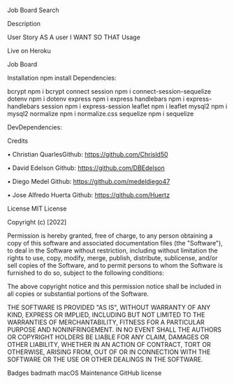 Job Board Search 

Description


User Story
AS A user
I WANT 
SO THAT 
Usage

Live on Heroku

Job Board 

Installation
npm install
Dependencies:

bcrypt npm i bcrypt
connect session npm i connect-session-sequelize
dotenv npm i dotenv
express npm i express
handlebars npm i express-handlebars
session npm i express-session
leaflet npm i leaflet
mysql2 npm i mysql2
normalize npm i normalize.css
sequelize npm i sequelize

DevDependencies:


Credits

• Christian QuarlesGithub: https://github.com/Chrisld50

• David Edelson Github: https://github.com/DBEdelson

• Diego Medel Github: https://github.com/medeldiego47

• Jose Alfredo Huerta Github: https://github.com/Huertz

License
MIT License

Copyright (c) [2022] 

Permission is hereby granted, free of charge, to any person obtaining a copy of this software and associated documentation files (the "Software"), to deal in the Software without restriction, including without limitation the rights to use, copy, modify, merge, publish, distribute, sublicense, and/or sell copies of the Software, and to permit persons to whom the Software is furnished to do so, subject to the following conditions:

The above copyright notice and this permission notice shall be included in all copies or substantial portions of the Software.

THE SOFTWARE IS PROVIDED "AS IS", WITHOUT WARRANTY OF ANY KIND, EXPRESS OR IMPLIED, INCLUDING BUT NOT LIMITED TO THE WARRANTIES OF MERCHANTABILITY, FITNESS FOR A PARTICULAR PURPOSE AND NONINFRINGEMENT. IN NO EVENT SHALL THE AUTHORS OR COPYRIGHT HOLDERS BE LIABLE FOR ANY CLAIM, DAMAGES OR OTHER LIABILITY, WHETHER IN AN ACTION OF CONTRACT, TORT OR OTHERWISE, ARISING FROM, OUT OF OR IN CONNECTION WITH THE SOFTWARE OR THE USE OR OTHER DEALINGS IN THE SOFTWARE.

Badges
badmath macOS Maintenance GitHub license

